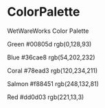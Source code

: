 # ColorPalette
WetWareWorks Color Palette

Green #00805d rgb(0,128,93)

Blue #36cae8 rgb(54,202,232)

Coral #78ead3 rgb(120,234,211)

Salmon #f88451 rgb(248,132,81)

Red #dd0d03 rgb(221,13,3)
